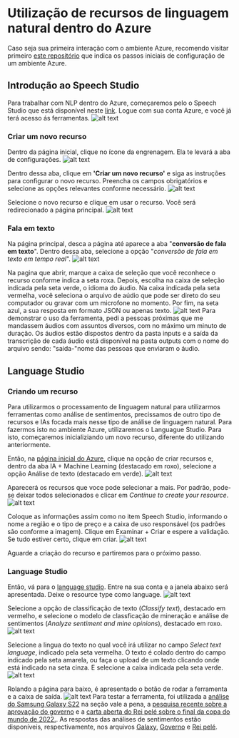 # Utilização de recursos de linguagem natural dentro do Azure
Caso seja sua primeira interação com o ambiente Azure, recomendo visitar primeiro [este repositório](https://github.com/HugoCSouza/inicio-azure) que indica os passos iniciais de configuração de um ambiente Azure.

## Introdução ao Speech Studio
Para trabalhar com NLP dentro do Azure, começaremos pelo o Speech Studio que está disponível neste [link](https://speech.microsoft.com/portal). Logue com sua conta Azure, e você já terá acesso ás ferramentas.
![alt text](imagens-explicação/image.png)

### Criar um novo recurso
Dentro da página inicial, clique no ícone da engrenagem. Ela te levará a aba de configurações.
![alt text](imagens-explicação/image-1.png)

Dentro dessa aba, clique em **'Criar um novo recurso'** e siga as instruções para configurar o novo recurso. Preencha os campos obrigatórios e selecione as opções relevantes conforme necessário.
![alt text](imagens-explicação/image-2.png)

Selecione o novo recurso e clique em usar o recurso. Você será redirecionado a página principal.
![alt text](imagens-explicação/image-3.png)

### Fala em texto

Na página principal, desca a página até aparece a aba "**conversão de fala em texto**". Dentro dessa aba, selecione a opção "*conversão de fala em texto em tempo real*".
![alt text](imagens-explicação/image-4.png)

Na pagina que abrir, marque a caixa de seleção que você reconhece o recurso conforme indica a seta roxa. Depois, escolha na caixa de seleção indicada pela seta verde, o idioma do áudio. Na caixa indicada pela seta vermelha, você seleciona o arquivo de aúdio que pode ser direto do seu computador ou gravar com um microfone no momento. Por fim, na seta azul, a sua resposta em formato JSON ou apenas texto.
![alt text](imagens-explicação/image-7.png)
Para demonstrar o uso da ferramenta, pedi a pessoas próximas que me mandassem áudios com assuntos diversos, com no máximo um minuto de duração. Os áudios estão dispostos dentro da pasta inputs e a saída da transcrição de cada áudio está disponível na pasta outputs com o nome do arquivo sendo: "saida-"nome das pessoas que enviaram o áudio.

## Language Studio

### Criando um recurso
Para utilizarmos o processamento de linguagem natural para utilizarmos ferramentas como análise de sentimentos, precissamos de outro tipo de recursos e IAs focada mais nesse tipo de análise de linguagem natural. Para fazermos isto no ambiente Azure, utilizaremos o Languague Studio. Para isto, começaremos inicializiando um novo recurso, diferente do utilizando anteriormente. 

Então, na [página inicial do Azure](https://portal.azure.com/#home), clique na opção de criar recursos e, dentro da aba IA + Machine Learning (destacado em roxo), selecione a opção Análise de texto (destacado em verde).
![alt text](imagens-explicação/image-8.png)

Aparecerá os recursos que voce pode selecionar a mais. Por padrão, pode-se deixar todos selecionados e clicar em *Continue to create your resource*.
![alt text](imagens-explicação/image-9.png)

Coloque as informações assim como no item Speech Studio, informando o nome a região e o tipo de preço e a caixa de uso responsável (os padrões são conforme a imagem). Clique em Examinar + Criar e espere a validação. Se tudo estiver certo, clique em criar.
![alt text](imagens-explicação/image-12.png)

Aguarde a criação do recurso e partiremos para o próximo passo.

### Language Studio
Então, vá para o [language studio](https://language.cognitive.azure.com/home). Entre na sua conta e a janela abaixo será apresentada. Deixe o resource type como language.
![alt text](imagens-explicação/image-13.png)

Selecione a opção de classificação de texto (*Classify text*), destacado em vermelho, e selecione o modelo de classficação de mineração e análise de sentimentos (*Analyze sentiment and mine opinions*), destacado em roxo.
![alt text](imagens-explicação/image-14.png)

Selecione a lingua do texto no qual você irá utilizar no campo *Select text language*, indicado pela seta vermelha. O texto é colado dentro do campo indicado pela seta amarela, ou faça o upload de um texto clicando onde está indicado na seta cinza. E selecione a caixa indicada pela seta verde. 
![alt text](imagens-explicação/image-17.png)

Rolando a página para baixo, é apresentado o botão de rodar a ferramenta e a caixa de saída.
![alt text](imagens-explicação/image-18.png)
Para testar a ferramenta, foi utilizada a [análise do Samsung Galaxy S22](https://canaltech.com.br/produto/samsung/galaxy-s22/analise/) na seção vale a pena, a [pesquisa recente sobre a aprovação do governo](https://g1.globo.com/politica/noticia/2024/03/21/datafolha-comparacao-governo-lula-outros-presidentes.ghtml) e a [carta aberta do Rei pelé sobre o final da copa do mundo de 2022.](https://www.poder360.com.br/esportes/final-da-copa-foi-espetaculo-ao-futuro-do-futebol-diz-pele/). As respostas das análises de sentimentos estão disponíveis, respectivamente, nos arquivos [Galaxy](outputs/saida-galaxys22.json), [Governo](outputs/saida-galaxys22.json) e [Rei pelé](outputs/saida-carta-pele.json).
